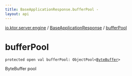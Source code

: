 ```yaml
---
title: BaseApplicationResponse.bufferPool - 
layout: api
---
```


<div class='api-docs-breadcrumbs'><a href="../index.html">io.ktor.server.engine</a> / <a href="index.html">BaseApplicationResponse</a> / <a href="./buffer-pool.html">bufferPool</a></div>

# bufferPool

<div class="signature"><code><span class="keyword">protected</span> <span class="keyword">open</span> <span class="keyword">val </span><span class="identifier">bufferPool</span><span class="symbol">: </span><span class="identifier">ObjectPool</span><span class="symbol">&lt;</span><a href="http://docs.oracle.com/javase/6/docs/api/java/nio/ByteBuffer.html"><span class="identifier">ByteBuffer</span></a><span class="symbol">&gt;</span></code></div>

ByteBuffer pool

